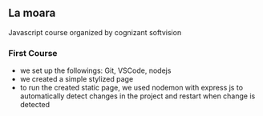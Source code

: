 ## La moara

Javascript course organized by cognizant softvision

### First Course

- we set up the followings: Git, VSCode, nodejs
- we created a simple stylized page
- to run the created static page, we used nodemon with express js to automatically detect changes in the project and restart when change is detected
